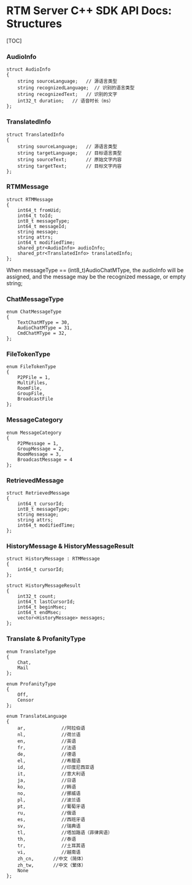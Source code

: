 # RTM Server C++ SDK API Docs: Structures

[TOC]

### AudioInfo

```
struct AudioInfo
{
    string sourceLanguage;   // 源语言类型
    string recognizedLanguage;  // 识别的语言类型
    string recognizedText;   // 识别的文字
    int32_t duration;   // 语音时长（ms）
};
```



### TranslatedInfo

```
struct TranslatedInfo
{
    string sourceLanguage;   // 源语言类型
    string targetLanguage;   // 目标语言类型
    string sourceText;       // 原始文字内容
    string targetText;       // 目标文字内容
};
```



### RTMMessage

```
struct RTMMessage
{
    int64_t fromUid;
    int64_t toId;                   
    int8_t messageType;
    int64_t messageId;
    string message;
    string attrs;
    int64_t modifiedTime;
    shared_ptr<AudioInfo> audioInfo;
    shared_ptr<TranslatedInfo> translatedInfo;
};
```

When messageType == (int8_t)AudioChatMType, the audioInfo  will be assigned, and the message may be the recognized message, or empty string;  



### ChatMessageType

```
enum ChatMessageType 
{
    TextChatMType = 30,
    AudioChatMType = 31,
    CmdChatMType = 32,
};
```



### FileTokenType

```
enum FileTokenType
{
    P2PFile = 1,
    MultiFiles,
    RoomFile,
    GroupFile,
    BroadcastFile
};
```



### MessageCategory

```
enum MessageCategory
{
    P2PMessage = 1,
    GroupMessage = 2,
    RoomMessage = 3,
    BroadcastMessage = 4
};
```



### RetrievedMessage

```
struct RetrievedMessage
{
    int64_t cursorId;
    int8_t messageType;
    string message;
    string attrs;
    int64_t modifiedTime;
};
```



### HistoryMessage & HistoryMessageResult

```
struct HistoryMessage : RTMMessage
{
    int64_t cursorId;
};

struct HistoryMessageResult
{
    int32_t count;
    int64_t lastCursorId;
    int64_t beginMsec;
    int64_t endMsec;
    vector<HistoryMessage> messages;
};
```



### Translate & ProfanityType

```
enum TranslateType
{
    Chat,
    Mail
};

enum ProfanityType
{
    Off,
    Censor
};

enum TranslateLanguage
{
    ar,             //阿拉伯语
    nl,             //荷兰语
    en,             //英语
    fr,             //法语
    de,             //德语
    el,             //希腊语
    id,             //印度尼西亚语
    it,             //意大利语
    ja,             //日语
    ko,             //韩语
    no,             //挪威语
    pl,             //波兰语
    pt,             //葡萄牙语
    ru,             //俄语
    es,             //西班牙语
    sv,             //瑞典语
    tl,             //塔加路语（菲律宾语）
    th,             //泰语
    tr,             //土耳其语
    vi,             //越南语
    zh_cn,       //中文（简体）
    zh_tw,       //中文（繁体）
    None
};
```

